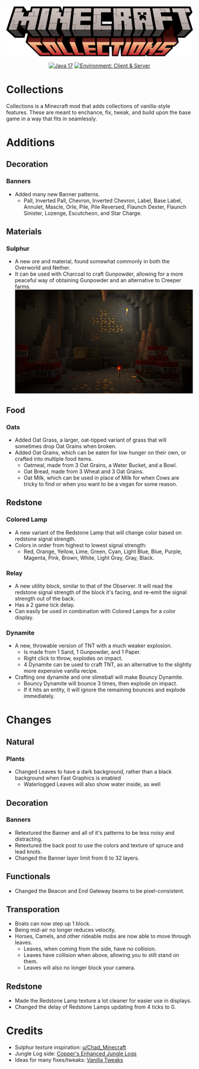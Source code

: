 ![Collections](.github/logo.png)

<div align="center">

<a href="">![Java 17](https://img.shields.io/badge/Java%2017-ee9258?logo=coffeescript&logoColor=ffffff&labelColor=606060&style=flat-square)</a>
<a href="">![Environment: Client & Server](https://img.shields.io/badge/environment-Client%20&%20Server-1976d2?style=flat-square)</a>

</div>

# Collections
Collections is a Minecraft mod that adds collections of vanilla-style features. These are meant to enchance, fix, tweak, and build upon the base game in a way that fits in seamlessly.

# Additions
## Decoration
### Banners
- Added many new Banner patterns.
  - Pall, Inverted Pall, Chevron, Inverted Chevron, Label, Base Label, Annulet, Mascle, Orle, Pile, Pile Reversed, Flaunch Dexter, Flaunch Sinister, Lozenge, Escutcheon, and Star Charge.
## Materials
### Sulphur
- A new ore and material, found somewhat commonly in both the Overworld and Nether.
- It can be used with Charcoal to craft Gunpowder, allowing for a more peaceful way of obtaining Gunpowder and an alternative to Creeper farms.
  ![Sulphur](.github/sulphur.png)
## Food
### Oats
- Added Oat Grass, a larger, oat-tipped variant of grass that will sometimes drop Oat Grains when broken.
- Added Oat Grains, which can be eaten for low hunger on their own, or crafted into multiple food items.
  - Oatmeal, made from 3 Oat Grains, a Water Bucket, and a Bowl.
  - Oat Bread, made from 3 Wheat and 3 Oat Grains.
  - Oat Milk, which can be used in place of Milk for when Cows are tricky to find or when you want to be a vegan for some reason.
## Redstone
### Colored Lamp
- A new variant of the Redstone Lamp that will change color based on redstone signal strength.
- Colors in order from highest to lowest signal strength:
  - Red, Orange, Yellow, Lime, Green, Cyan, Light Blue, Blue, Purple, Magenta, Pink, Brown, White, Light Gray, Gray, Black.
### Relay
- A new utility block, similar to that of the Observer. It will read the redstone signal strength of the block it's facing, and re-emit the signal strength out of the back.
- Has a 2 game tick delay.
- Can easily be used in combination with Colored Lamps for a color display.
### Dynamite
- A new, throwable version of TNT with a much weaker explosion.
  - Is made from 1 Sand, 1 Gunpowder, and 1 Paper.
  - Right click to throw, explodes on impact.
  - 4 Dynamite can be used to craft TNT, as an alternative to the slightly more expensive vanilla recipe.
- Crafting one dynamite and one slimeball will make Bouncy Dynamite.
  - Bouncy Dynamite will bounce 3 times, then explode on impact.
  - If it hits an entity, it will ignore the remaining bounces and explode immediately.

# Changes
## Natural
### Plants
- Changed Leaves to have a dark background, rather than a black background when Fast Graphics is enabled
  - Waterlogged Leaves will also show water inside, as well
## Decoration
### Banners
- Retextured the Banner and all of it's patterns to be less noisy and distracting.
- Retextured the back post to use the colors and texture of spruce and lead knots.
- Changed the Banner layer limit from 6 to 32 layers.
## Functionals
- Changed the Beacon and End Gateway beams to be pixel-consistent.
## Transporation
- Boats can now step up 1 block.
- Being mid-air no longer reduces velocity.
- Horses, Camels, and other rideable mobs are now able to move through leaves.
  - Leaves, when coming from the side, have no collision.
  - Leaves have collision when above, allowing you to still stand on them.
  - Leaves will also no longer block your camera.
## Redstone
- Made the Redstone Lamp texture a lot cleaner for easier use in displays.
- Changed the delay of Redstone Lamps updating from 4 ticks to 0.

# Credits
- Sulphur texture inspiration: [u/Chad_Minecraft](https://www.reddit.com/r/Minecraft/comments/lqp23y/i_made_sulphur_items_in_the_style_of_minecraft/)
- Jungle Log side: [Copper's Enhanced Jungle Logs](https://www.planetminecraft.com/texture-pack/copper-s-enhanced-jungle-logs/)
- Ideas for many fixes/tweaks: [Vanilla Tweaks](https://vanillatweaks.net)